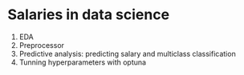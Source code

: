 # Salaries in data science

1. EDA
2. Preprocessor
3. Predictive analysis: predicting salary and multiclass classification
4. Tunning hyperparameters with optuna

